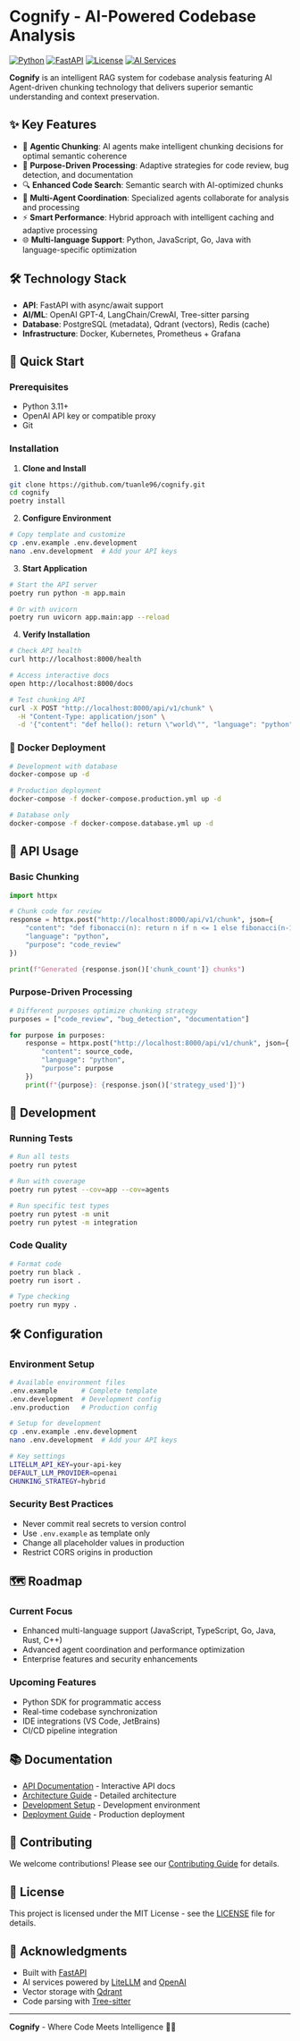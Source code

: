 # Cognify - AI-Powered Codebase Analysis

[![Python](https://img.shields.io/badge/Python-3.11+-blue.svg)](https://python.org)
[![FastAPI](https://img.shields.io/badge/FastAPI-0.104+-green.svg)](https://fastapi.tiangolo.com)
[![License](https://img.shields.io/badge/License-MIT-yellow.svg)](LICENSE)
[![AI Services](https://img.shields.io/badge/AI_Services-Operational-success.svg)](cognify/)

**Cognify** is an intelligent RAG system for codebase analysis featuring AI Agent-driven chunking technology that delivers superior semantic understanding and context preservation.

## ✨ Key Features

- 🧠 **Agentic Chunking**: AI agents make intelligent chunking decisions for optimal semantic coherence
- 🎯 **Purpose-Driven Processing**: Adaptive strategies for code review, bug detection, and documentation
- 🔍 **Enhanced Code Search**: Semantic search with AI-optimized chunks
- 🤖 **Multi-Agent Coordination**: Specialized agents collaborate for analysis and processing
- ⚡ **Smart Performance**: Hybrid approach with intelligent caching and adaptive processing
- 🌐 **Multi-language Support**: Python, JavaScript, Go, Java with language-specific optimization

## 🛠️ Technology Stack

- **API**: FastAPI with async/await support
- **AI/ML**: OpenAI GPT-4, LangChain/CrewAI, Tree-sitter parsing
- **Database**: PostgreSQL (metadata), Qdrant (vectors), Redis (cache)
- **Infrastructure**: Docker, Kubernetes, Prometheus + Grafana

## 🚀 Quick Start

### Prerequisites
- Python 3.11+
- OpenAI API key or compatible proxy
- Git

### Installation

1. **Clone and Install**
```bash
git clone https://github.com/tuanle96/cognify.git
cd cognify
poetry install
```

2. **Configure Environment**
```bash
# Copy template and customize
cp .env.example .env.development
nano .env.development  # Add your API keys
```

3. **Start Application**
```bash
# Start the API server
poetry run python -m app.main

# Or with uvicorn
poetry run uvicorn app.main:app --reload
```

4. **Verify Installation**
```bash
# Check API health
curl http://localhost:8000/health

# Access interactive docs
open http://localhost:8000/docs

# Test chunking API
curl -X POST "http://localhost:8000/api/v1/chunk" \
  -H "Content-Type: application/json" \
  -d '{"content": "def hello(): return \"world\"", "language": "python"}'
```

### 🐳 Docker Deployment

```bash
# Development with database
docker-compose up -d

# Production deployment
docker-compose -f docker-compose.production.yml up -d

# Database only
docker-compose -f docker-compose.database.yml up -d
```

## 📖 API Usage

### Basic Chunking
```python
import httpx

# Chunk code for review
response = httpx.post("http://localhost:8000/api/v1/chunk", json={
    "content": "def fibonacci(n): return n if n <= 1 else fibonacci(n-1) + fibonacci(n-2)",
    "language": "python",
    "purpose": "code_review"
})

print(f"Generated {response.json()['chunk_count']} chunks")
```

### Purpose-Driven Processing
```python
# Different purposes optimize chunking strategy
purposes = ["code_review", "bug_detection", "documentation"]

for purpose in purposes:
    response = httpx.post("http://localhost:8000/api/v1/chunk", json={
        "content": source_code,
        "language": "python",
        "purpose": purpose
    })
    print(f"{purpose}: {response.json()['strategy_used']}")
```

## 🧪 Development

### Running Tests
```bash
# Run all tests
poetry run pytest

# Run with coverage
poetry run pytest --cov=app --cov=agents

# Run specific test types
poetry run pytest -m unit
poetry run pytest -m integration
```

### Code Quality
```bash
# Format code
poetry run black .
poetry run isort .

# Type checking
poetry run mypy .
```

## 🛠️ Configuration

### Environment Setup
```bash
# Available environment files
.env.example      # Complete template
.env.development  # Development config
.env.production   # Production config

# Setup for development
cp .env.example .env.development
nano .env.development  # Add your API keys

# Key settings
LITELLM_API_KEY=your-api-key
DEFAULT_LLM_PROVIDER=openai
CHUNKING_STRATEGY=hybrid
```

### Security Best Practices
- Never commit real secrets to version control
- Use `.env.example` as template only
- Change all placeholder values in production
- Restrict CORS origins in production

## 🗺️ Roadmap

### Current Focus
- Enhanced multi-language support (JavaScript, TypeScript, Go, Java, Rust, C++)
- Advanced agent coordination and performance optimization
- Enterprise features and security enhancements

### Upcoming Features
- Python SDK for programmatic access
- Real-time codebase synchronization
- IDE integrations (VS Code, JetBrains)
- CI/CD pipeline integration

## 📚 Documentation

- [API Documentation](http://localhost:8000/docs) - Interactive API docs
- [Architecture Guide](../docs/agentic_chunking_strategy.md) - Detailed architecture
- [Development Setup](../docs/development_setup.md) - Development environment
- [Deployment Guide](../docs/deployment_guide.md) - Production deployment

## 🤝 Contributing

We welcome contributions! Please see our [Contributing Guide](CONTRIBUTING.md) for details.

## 📄 License

This project is licensed under the MIT License - see the [LICENSE](LICENSE) file for details.

## 🙏 Acknowledgments

- Built with [FastAPI](https://fastapi.tiangolo.com/)
- AI services powered by [LiteLLM](https://litellm.ai/) and [OpenAI](https://openai.com/)
- Vector storage with [Qdrant](https://qdrant.tech/)
- Code parsing with [Tree-sitter](https://tree-sitter.github.io/tree-sitter/)

---

**Cognify** - Where Code Meets Intelligence 🧠✨

